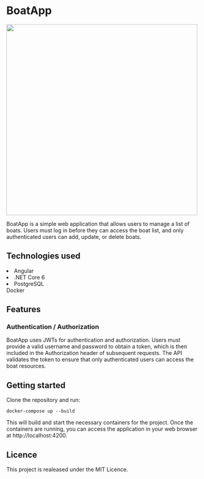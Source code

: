 # BoatApp

<img src="" width=500>
<p>BoatApp is a simple web application that allows users to manage a list of boats. Users must log in before they can access the boat list, and only authenticated users can add, update, or delete boats.</p>

## Technologies used

<li>Angular</li>
<li>.NET Core 6</li>
<li>PostgreSQL</li
<li>Docker</li>

## Features
### Authentication / Authorization
BoatApp uses JWTs for authentication and authorization. 
Users must provide a valid username and password to obtain a token, which is then included in the Authorization header of subsequent requests.
The API validates the token to ensure that only authenticated users can access the boat resources.

## Getting started

Clone the repository and run:
```
docker-compose up --build
```
This will build and start the necessary containers for the project. Once the containers are running, you can access the application in your web browser at http://localhost:4200.

## Licence
This project is realeased under the MIT Licence.


